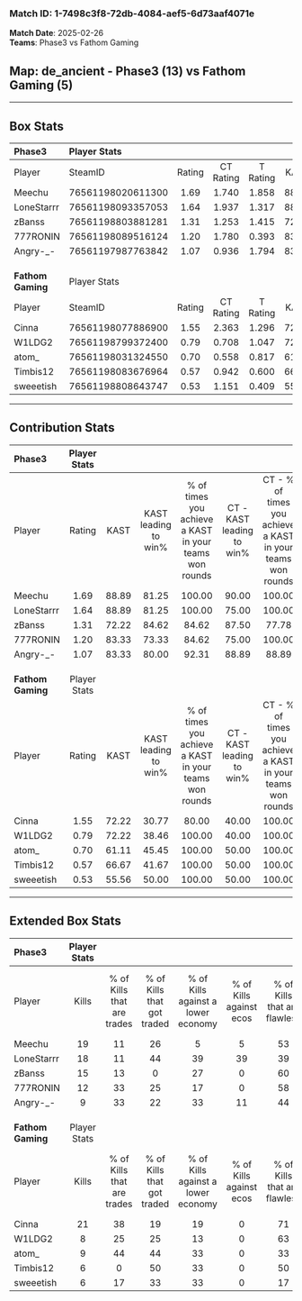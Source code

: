 ### Match ID: 1-7498c3f8-72db-4084-aef5-6d73aaf4071e  
**Match Date**: 2025-02-26  
**Teams**: Phase3 vs Fathom Gaming  

## **Map**: de_ancient - Phase3 (13) vs Fathom Gaming (5)  
---  

## Box Stats  

| **Phase3**        | Player Stats      |        |           |          |       |       |       |         |        |      |     |
| :- | :- | :-: | :-: | :-: | :-: | :-: | :-: | :-: | :-: | :-: | :-: |
| Player            | SteamID           | Rating | CT Rating | T Rating | KAST  |  ADR  | Kills | Assists | Deaths | K/D  | HS% |
| Meechu            | 76561198020611300 |  1.69  |   1.740   |  1.858   | 88.89 | 114.2 |  19   |    5    |   11   | 1.73 | 78  |
| LoneStarrr        | 76561198093357053 |  1.64  |   1.937   |  1.317   | 88.89 | 97.2  |  18   |    4    |   9    | 2.00 | 61  |
| zBanss            | 76561198803881281 |  1.31  |   1.253   |  1.415   | 72.22 | 77.4  |  15   |    3    |   9    | 1.67 | 40  |
| 777RONIN          | 76561198089516124 |  1.20  |   1.780   |  0.393   | 83.33 | 83.7  |  12   |    7    |   12   | 1.00 | 50  |
| Angry-_-          | 76561197987763842 |  1.07  |   0.936   |  1.794   | 83.33 | 63.7  |   9   |    6    |   9    | 1.00 | 66  |
|                   |                   |        |           |          |       |       |       |         |        |      |     |
|                   |                   |        |           |          |       |       |       |         |        |      |     |
|                   |                   |        |           |          |       |       |       |         |        |      |     |
| **Fathom Gaming** | Player Stats      |        |           |          |       |       |       |         |        |      |     |
| Player            | SteamID           | Rating | CT Rating | T Rating | KAST  |  ADR  | Kills | Assists | Deaths | K/D  | HS% |
| Cinna             | 76561198077886900 |  1.55  |   2.363   |  1.296   | 72.22 | 118.1 |  21   |    4    |   15   | 1.40 | 47  |
| W1LDG2            | 76561198799372400 |  0.79  |   0.708   |  1.047   | 72.22 | 71.6  |   8   |    5    |   15   | 0.53 | 37  |
| atom_             | 76561198031324550 |  0.70  |   0.558   |  0.817   | 61.11 | 48.9  |   9   |    3    |   14   | 0.64 | 22  |
| Timbis12          | 76561198083676964 |  0.57  |   0.942   |  0.600   | 66.67 | 44.0  |   6   |    6    |   15   | 0.40 | 33  |
| sweeetish         | 76561198808643747 |  0.53  |   1.151   |  0.409   | 55.56 | 55.1  |   6   |    3    |   14   | 0.43 | 66  |
---  

## Contribution Stats  

| **Phase3**        | Player Stats |       |                      |                                                        |                           |                                                             |                          |                                                            |
| :- | :-: | :-: | :-: | :-: | :-: | :-: | :-: | :-: |
| Player            |    Rating    | KAST  | KAST leading to win% | % of times you achieve a KAST in your teams won rounds | CT - KAST leading to win% | CT - % of times you achieve a KAST in your teams won rounds | T - KAST leading to win% | T - % of times you achieve a KAST in your teams won rounds |
| Meechu            |     1.69     | 88.89 |        81.25         |                         100.00                         |           90.00           |                           100.00                            |          66.67           |                           100.00                           |
| LoneStarrr        |     1.64     | 88.89 |        81.25         |                         100.00                         |           75.00           |                           100.00                            |          100.00          |                           100.00                           |
| zBanss            |     1.31     | 72.22 |        84.62         |                         84.62                          |           87.50           |                            77.78                            |          80.00           |                           100.00                           |
| 777RONIN          |     1.20     | 83.33 |        73.33         |                         84.62                          |           75.00           |                           100.00                            |          66.67           |                           50.00                            |
| Angry-_-          |     1.07     | 83.33 |        80.00         |                         92.31                          |           88.89           |                            88.89                            |          66.67           |                           100.00                           |
|                   |              |       |                      |                                                        |                           |                                                             |                          |                                                            |
|                   |              |       |                      |                                                        |                           |                                                             |                          |                                                            |
|                   |              |       |                      |                                                        |                           |                                                             |                          |                                                            |
| **Fathom Gaming** | Player Stats |       |                      |                                                        |                           |                                                             |                          |                                                            |
| Player            |    Rating    | KAST  | KAST leading to win% | % of times you achieve a KAST in your teams won rounds | CT - KAST leading to win% | CT - % of times you achieve a KAST in your teams won rounds | T - KAST leading to win% | T - % of times you achieve a KAST in your teams won rounds |
| Cinna             |     1.55     | 72.22 |        30.77         |                         80.00                          |           40.00           |                           100.00                            |          25.00           |                           66.67                            |
| W1LDG2            |     0.79     | 72.22 |        38.46         |                         100.00                         |           40.00           |                           100.00                            |          37.50           |                           100.00                           |
| atom_             |     0.70     | 61.11 |        45.45         |                         100.00                         |           50.00           |                           100.00                            |          42.86           |                           100.00                           |
| Timbis12          |     0.57     | 66.67 |        41.67         |                         100.00                         |           50.00           |                           100.00                            |          37.50           |                           100.00                           |
| sweeetish         |     0.53     | 55.56 |        50.00         |                         100.00                         |           50.00           |                           100.00                            |          50.00           |                           100.00                           |
---  

## Extended Box Stats  

| **Phase3**        | Player Stats |                            |                            |                                    |                         |                              |                                 |        |                             |                                     |                          |                               |                            |
| :- | :-: | :-: | :-: | :-: | :-: | :-: | :-: | :-: | :-: | :-: | :-: | :-: | :-: |
| Player            |    Kills     | % of Kills that are trades | % of Kills that got traded | % of Kills against a lower economy | % of Kills against ecos | % of Kills that are flawless | % of Kills that are close duels | Deaths | % of Deaths that get traded | % of Deaths against a lower economy | % of Deaths against ecos | % of Deaths that are flawless | % of Deaths that are close |
| Meechu            |      19      |             11             |             26             |                 5                  |            5            |              53              |                5                |   11   |             27              |                 18                  |            9             |              55               |             9              |
| LoneStarrr        |      18      |             11             |             44             |                 39                 |           39            |              39              |               11                |   9    |             33              |                 22                  |            11            |              44               |             11             |
| zBanss            |      15      |             13             |             0              |                 27                 |            0            |              60              |                0                |   9    |              0              |                 22                  |            11            |              89               |             0              |
| 777RONIN          |      12      |             33             |             25             |                 17                 |            0            |              58              |               17                |   12   |             33              |                 25                  |            17            |              50               |             0              |
| Angry-_-          |      9       |             33             |             22             |                 33                 |           11            |              44              |               11                |   9    |             56              |                 11                  |            0             |              33               |             11             |
|                   |              |                            |                            |                                    |                         |                              |                                 |        |                             |                                     |                          |                               |                            |
|                   |              |                            |                            |                                    |                         |                              |                                 |        |                             |                                     |                          |                               |                            |
|                   |              |                            |                            |                                    |                         |                              |                                 |        |                             |                                     |                          |                               |                            |
| **Fathom Gaming** | Player Stats |                            |                            |                                    |                         |                              |                                 |        |                             |                                     |                          |                               |                            |
| Player            |    Kills     | % of Kills that are trades | % of Kills that got traded | % of Kills against a lower economy | % of Kills against ecos | % of Kills that are flawless | % of Kills that are close duels | Deaths | % of Deaths that get traded | % of Deaths against a lower economy | % of Deaths against ecos | % of Deaths that are flawless | % of Deaths that are close |
| Cinna             |      21      |             38             |             19             |                 19                 |            0            |              71              |                5                |   15   |             20              |                 13                  |            0             |              40               |             13             |
| W1LDG2            |      8       |             25             |             25             |                 13                 |            0            |              63              |                0                |   15   |             33              |                 13                  |            0             |              33               |             13             |
| atom_             |      9       |             44             |             44             |                 33                 |            0            |              33              |               11                |   14   |              7              |                 14                  |            0             |              71               |             0              |
| Timbis12          |      6       |             0              |             50             |                 33                 |            0            |              50              |                0                |   15   |             33              |                 13                  |            0             |              60               |             7              |
| sweeetish         |      6       |             17             |             33             |                 33                 |            0            |              17              |               17                |   14   |             29              |                 21                  |            0             |              50               |             7              |
